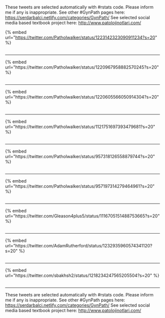 

These tweets are selected automatically with #rstats code. Please inform me if any is inappropriate.
See other #GynPath pages here: https://serdarbalci.netlify.com/categories/GynPath/ 
See selected social media based textbook project here: http://www.patolojinotlari.com/

{% embed url="https://twitter.com/Patholwalker/status/1223142323090911234?s=20" %}<br>
<br>
<hr>
{% embed url="https://twitter.com/Patholwalker/status/1220967958882570245?s=20" %}<br>
<br>
<hr>
{% embed url="https://twitter.com/Patholwalker/status/1220605566050914304?s=20" %}<br>
<br>
<hr>
{% embed url="https://twitter.com/Patholwalker/status/1121751697393479681?s=20" %}<br>
<br>
<hr>
{% embed url="https://twitter.com/Patholwalker/status/957318126558879744?s=20" %}<br>
<br>
<hr>
{% embed url="https://twitter.com/Patholwalker/status/957197314279464961?s=20" %}<br>
<br>
<hr>
{% embed url="https://twitter.com/Gleason4plus5/status/1116705151488753665?s=20" %}<br>
<br>
<hr>
{% embed url="https://twitter.com/AdamRutherford/status/1232935960574341120?s=20" %}<br>
<br>
<hr>
{% embed url="https://twitter.com/sbakhsh2/status/1218234247565205504?s=20" %}<br>
<br>
<hr>


These tweets are selected automatically with #rstats code. Please inform me if any is inappropriate.
See other #GynPath pages here: https://serdarbalci.netlify.com/categories/GynPath/ 
See selected social media based textbook project here: http://www.patolojinotlari.com/
